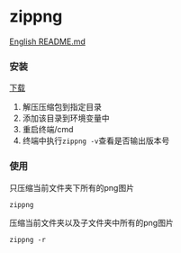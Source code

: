 # zippng

[English README.md](./README.md)

### 安装

[下载](https://github.com/lidppp/zippng/releases/latest)

1. 解压压缩包到指定目录
2. 添加该目录到环境变量中
3. 重启终端/cmd
4. 终端中执行`zippng -v`查看是否输出版本号

### 使用

只压缩当前文件夹下所有的png图片

```shell
zippng
```

压缩当前文件夹以及子文件夹中所有的png图片

```shell
zippng -r
```


